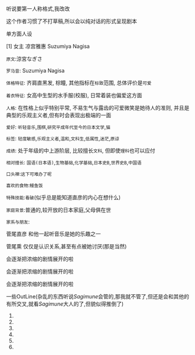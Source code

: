 听说要第一人称格式,我改改

这个作者习惯了不打草稿,所以会以纯对话的形式呈现剧本

单方面人设

[1] 女主 凉宫雅惠 Suzumiya Nagisa

`原文`:涼宮なぎさ

`罗马音`: Suzumiya Nagisa

`体格特征`: 齐肩直黑发, 棕瞳, 其他指标在`标致`范围, 总体评价是`可爱`

`着衣特征`: 女高中生型的水手服(校服), 日常着装也偏爱这方面

`人格`: 在性格上似乎特别平常, 不易生气与露齿的可爱微笑是她待人的准则, 并且是典型的乐观主义者,但有时会表现出极端的一面

`爱好`: `听轻音乐`,`围棋`,`研究平成年代至今的日本文学`,`猫`

`标签`: `轻度敏感`,`乐观主义者`,`温和`,`文科生`,`低属性`,`迷茫`,`原谅`

`成绩`: 处于年级的中上游阶层, 比较擅长`文科`, 但即使`理科`也可以应付

`相对擅长`: `国语(日本语)`,`生物基础`,`化学基础`,`日本史B`,`世界史B`,`中国语`

`口头禅`:`这下可难办了呢`

`喜欢的食物`:`鳗鱼饭`

`特殊技能`:`看破`(似乎总是能知道直彦的内心在想什么)

`家庭背景`:普通的,较开放的日本家庭,父母俱在世

`家系与朋友`:

菅尾直彦 和他一起听音乐是她的乐趣之一

菅尾熏 仅仅是认识关系,甚至有点被她讨厌(那是当然)



会逐渐把浓缩的剧情展开的啦

会逐渐把浓缩的剧情展开的啦

会逐渐把浓缩的剧情展开的啦



一些OutLine(杂乱的东西听说*Sagimune*会管的,那我就不管了,但还是会和其他的有所交叉,就看*Sagimune*大人的了,但貌似得推倒了)

1. 
2.  
3.   
4.  
5.  
6. 

